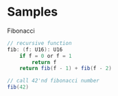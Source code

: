 # Samples

Fibonacci

```csharp
// recursive function
fib: (f: U16): U16
    if f = 0 or f = 1
        return f
    return fib(f - 1) + fib(f - 2)

// call 42'nd fibonacci number
fib(42)
```
